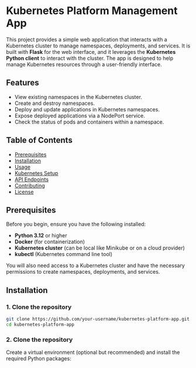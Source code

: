 # Kubernetes Platform Management App

This project provides a simple web application that interacts with a Kubernetes cluster to manage namespaces, deployments, and services. It is built with **Flask** for the web interface, and it leverages the **Kubernetes Python client** to interact with the cluster. The app is designed to help manage Kubernetes resources through a user-friendly interface.

## Features

- View existing namespaces in the Kubernetes cluster.
- Create and destroy namespaces.
- Deploy and update applications in Kubernetes namespaces.
- Expose deployed applications via a NodePort service.
- Check the status of pods and containers within a namespace.

## Table of Contents

- [Prerequisites](#prerequisites)
- [Installation](#installation)
- [Usage](#usage)
- [Kubernetes Setup](#kubernetes-setup)
- [API Endpoints](#api-endpoints)
- [Contributing](#contributing)
- [License](#license)

## Prerequisites

Before you begin, ensure you have the following installed:

- **Python 3.12** or higher
- **Docker** (for containerization)
- **Kubernetes cluster** (can be local like Minikube or on a cloud provider)
- **kubectl** (Kubernetes command line tool)

You will also need access to a Kubernetes cluster and have the necessary permissions to create namespaces, deployments, and services.

## Installation

### 1. Clone the repository

```bash
git clone https://github.com/your-username/kubernetes-platform-app.git
cd kubernetes-platform-app
```

### 2. Clone the repository
Create a virtual environment (optional but recommended) and install the required Python packages:

